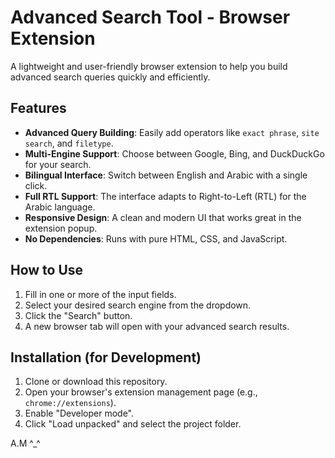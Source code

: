 # Advanced Search Tool - Browser Extension

A lightweight and user-friendly browser extension to help you build advanced search queries quickly and efficiently.

## Features

*   **Advanced Query Building**: Easily add operators like `exact phrase`, `site search`, and `filetype`.
*   **Multi-Engine Support**: Choose between Google, Bing, and DuckDuckGo for your search.
*   **Bilingual Interface**: Switch between English and Arabic with a single click.
*   **Full RTL Support**: The interface adapts to Right-to-Left (RTL) for the Arabic language.
*   **Responsive Design**: A clean and modern UI that works great in the extension popup.
*   **No Dependencies**: Runs with pure HTML, CSS, and JavaScript.

## How to Use

1.  Fill in one or more of the input fields.
2.  Select your desired search engine from the dropdown.
3.  Click the "Search" button.
4.  A new browser tab will open with your advanced search results.

## Installation (for Development)

1.  Clone or download this repository.
2.  Open your browser's extension management page (e.g., `chrome://extensions`).
3.  Enable "Developer mode".
4.  Click "Load unpacked" and select the project folder.

A.M ^_^
